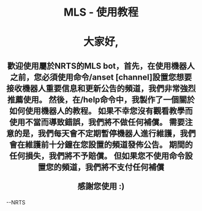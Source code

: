 <p align="center">
    <h1 align="center">
        <b>MLS - 使用教程</b>
    </h1>
</p>

<p align="center">
    <h1 align="center">
	    <b1>大家好, </b1>
	    <h2 align="center">
		<b2>
      歡迎使用屬於NRTS的MLS bot，首先，在使用機器人之前，您必須使用命令/anset [channel]設置您想要接收機器人重要信息和更新公告的頻道，我們非常強烈 推薦使用。 
      然後，在/help命令中，我製作了一個關於如何使用機器人的教程。
      如果不幸您沒有觀看教學而使用不當而導致錯誤，我們將不做任何補償。 
      需要注意的是，我們每天會不定期暫停機器人進行維護，我們會在維護前十分鐘在您設置的頻道發佈公告。 
      期間的任何損失，我們將不予賠償。 
      但如果您不使用命令設置您的頻道，我們將不支付任何補償
  
感謝您使用 :) 
			</h2>
										--NRTS </b2>
 

